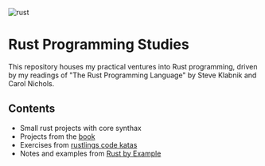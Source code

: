 ![rust](https://img.shields.io/badge/Rust-black?style=for-the-badge&logo=rust&logoColor=#E57324)
# Rust Programming Studies

This repository houses my practical ventures into Rust programming, driven by my readings of "The Rust Programming Language" by Steve Klabnik and Carol Nichols.

## Contents

- Small rust projects with core synthax
- Projects from the [book](https://doc.rust-lang.org/book/)
- Exercises from [rustlings code katas](https://github.com/rust-lang/rustlings)
- Notes and examples from [Rust by Example](https://doc.rust-lang.org/rust-by-example/) 


